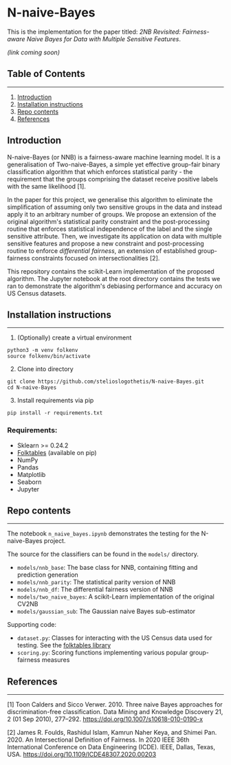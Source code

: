 # N-naive-Bayes

This is the implementation for the paper titled: *2NB Revisited: Fairness-aware Naive Bayes for Data with Multiple Sensitive Features*.

*(link coming soon)*

## Table of Contents
------

1. [Introduction](#introduction)
2. [Installation instructions](#installation-instructions)
3. [Repo contents](#repo-contents)
4. [References](#references)

## Introduction
N-naive-Bayes (or NNB) is a fairness-aware machine learning model. It is a generalisation of Two-naive-Bayes, a simple yet effective group-fair binary classification algorithm that which enforces statistical parity - the requirement that the groups comprising the dataset receive positive labels with the same likelihood [1]. 

In the paper for this project, we generalise this algorithm to eliminate the simplification of assuming only two sensitive groups in the data and instead apply it to an arbitrary number of groups. We propose an extension of the original algorithm's statistical parity constraint and the post-processing routine that enforces statistical independence of the label and the single sensitive attribute. Then, we investigate its application on data with multiple sensitive features and propose a new constraint and post-processing routine to enforce *differential fairness*, an extension of established group-fairness constraints focused on intersectionalities [2]. 

This repository contains the scikit-Learn implementation of the proposed algorithm. The Jupyter notebook at the root directory contains the tests we ran to demonstrate the algorithm's debiasing performance and accuracy on US Census datasets.

## Installation instructions
------
1. (Optionally) create a virtual environment
```
python3 -m venv folkenv
source folkenv/bin/activate
```
2. Clone into directory
```
git clone https://github.com/stelioslogothetis/N-naive-Bayes.git
cd N-naive-Bayes
```
3. Install requirements via pip
```
pip install -r requirements.txt
```

### Requirements:

 - Sklearn >= 0.24.2
 - [Folktables](https://github.com/zykls/folktables) (available on pip)
 - NumPy
 - Pandas
 - Matplotlib
 - Seaborn
 - Jupyter

## Repo contents
------

The notebook `n_naive_bayes.ipynb` demonstrates the testing for the N-naive-Bayes project. 

The source for the classifiers can be found in the `models/` directory.
 - `models/nnb_base`: The base class for NNB, containing fitting and prediction generation
 - `models/nnb_parity`: The statistical parity version of NNB
 - `models/nnb_df`: The differential fairness version of NNB
 - `models/two_naive_bayes`: A scikit-Learn implementation of the original CV2NB
 - `models/gaussian_sub`: The Gaussian naive Bayes sub-estimator

Supporting code:
 - `dataset.py`: Classes for interacting with the US Census data used for testing. See the [folktables library](https://github.com/zykls/folktables)
 - `scoring.py`: Scoring functions implementing various popular group-fairness measures

## References
------
[1] Toon Calders and Sicco Verwer. 2010. Three naive Bayes approaches for discrimination-free classification. Data Mining and Knowledge Discovery 21,
2 (01 Sep 2010), 277–292. https://doi.org/10.1007/s10618-010-0190-x

[2] James R. Foulds, Rashidul Islam, Kamrun Naher Keya, and Shimei Pan. 2020. An Intersectional Definition of Fairness. In 2020 IEEE 36th International
Conference on Data Engineering (ICDE). IEEE, Dallas, Texas, USA. https://doi.org/10.1109/ICDE48307.2020.00203
